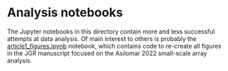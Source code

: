 # Analysis notebooks

The Jupyter notebooks in this directory contain more and less successful attempts at data analysis. Of main interest to others is probably the [article1_figures.ipynb](article1_figures.ipynb) notebook, which contains code to re-create all figures in the JGR manuscript focused on the Asilomar 2022 small-scale array analysis.
